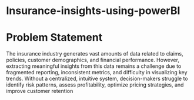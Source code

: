 # Insurance-insights-using-powerBI
# Problem Statement
The insurance industry generates vast amounts of data related to claims, policies, customer demographics, and financial performance. However, extracting meaningful insights from this data remains a challenge due to fragmented reporting, inconsistent metrics, and difficulty in visualizing key trends. Without a centralized, intuitive system, decision-makers struggle to identify risk patterns, assess profitability, optimize pricing strategies, and improve customer retention
